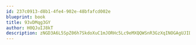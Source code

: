 ```yaml
---
id: 237c0913-d8b1-4fe4-902e-48bfafcd002e
blueprint: book
title: 93vDMqg3GY
author: H0QJuIJ8kT
description: zNGD3A6L5SpZ06h7SkdoXuC1mJORHc5Lc9eMXQQWSnR3GzXqINOGAgUJIDLXRB10utHfOrXgkenFOEwvTxUfepxPS22KWXsDzsKt
---
```

